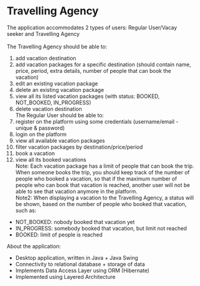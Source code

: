 # Travelling Agency

The application accommodates 2 types of users: Regular User/Vacay seeker and Travelling Agency </br> </br> 
The Travelling Agency should be able to:
1. add vacation destination
2. add vacation packages for a specific destination (should contain name, price, period, extra details, number
of people that can book the vacation)
3. edit an existing vacation package
4. delete an existing vacation package
5. view all its listed vacation packages (with status: BOOKED, NOT_BOOKED,
IN_PROGRESS)
6. delete vacation destination </br> 
The Regular User should be able to:
1. register on the platform using some credentials (username/email - unique &
password)
2. login on the platform
3. view all available vacation packages
4. filter vacation packages by destination/price/period
5. book a vacation
6. view all its booked vacations </br> 
Note: Each vacation package has a limit of people that can book the trip. When
someone books the trip, you should keep track of the number of people who booked
a vacation, so that if the maximum number of people who can book that vacation is
reached, another user will not be able to see that vacation anymore in the platform. </br> 
Note2: When displaying a vacation to the Travelling Agency, a status will be shown,
based on the number of people who booked that vacation, such as:
* NOT_BOOKED: nobody booked that vacation yet
* IN_PROGRESS: somebody booked that vacation, but limit not reached
* BOOKED: limit of people is reached

About the application:
* Desktop application, written in Java + Java Swing
* Connectivity to relational database + storage of data
* Implements Data Access Layer using ORM (Hibernate)
* Implemented using Layered Architecture

